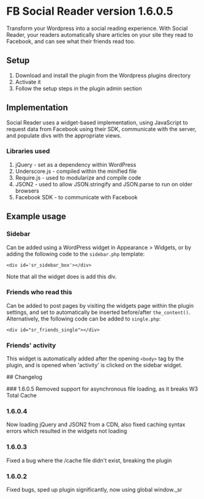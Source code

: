 # FB Social Reader version 1.6.0.5

Transform your Wordpress into a social reading experience. With Social Reader, your readers automatically share articles on your site they read to Facebook, and can see what their friends read too.

## Setup

1. Download and install the plugin from the Wordpress plugins directory
2. Activate it
3. Follow the setup steps in the plugin admin section 


## Implementation

Social Reader uses a widget-based implementation, using JavaScript to request data from Facebook using their SDK, communicate with the server, and populate divs with the appropriate views.

### Libraries used 

1. jQuery - set as a dependency within WordPress
2. Underscore.js - compiled within the minified file
3. Require.js - used to modularize and compile code
4. JSON2 - used to allow JSON.stringify and JSON.parse to run on older browsers
5. Facebook SDK - to communicate with Facebook

## Example usage 
### Sidebar 

Can be added using a WordPress widget in Appearance > Widgets, or by adding the following code to the `sidebar.php` template: 

`<div id='sr_sidebar_box'></div>`

Note that all the widget does is add this div.

### Friends who read this

Can be added to post pages by visiting the widgets page within the plugin settings, and set to automatically be inserted before/after `the_content()`. Alternatively, the following code can be added to `single.php`:

`<div id="sr_friends_single"></div>`

### Friends' activity 

This widget is automatically added after the opening `<body>` tag by the plugin, and is opened when 'activity' is clicked on the sidebar widget.



## Changelog

### 1.6.0.5
Removed support for asynchronous file loading, as it breaks W3 Total Cache

### 1.6.0.4
Now loading jQuery and JSON2 from a CDN, also fixed caching syntax errors which resulted in the widgets not loading

### 1.6.0.3 
Fixed a bug where the /cache file didn't exist, breaking the plugin

### 1.6.0.2
Fixed bugs, sped up plugin significantly, now using global window._sr


